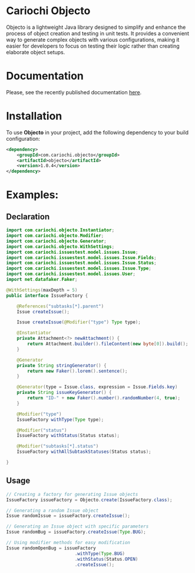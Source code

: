 # Cariochi Objecto

Objecto is a lightweight Java library designed to simplify and enhance the process of object creation and testing in unit tests.
It provides a convenient way to generate complex objects with various configurations, making it easier for developers to focus on testing their logic rather than creating elaborate object setups.

# Documentation

Please, see the recently published documentation [here](https://www.cariochi.com/objecto).

# Installation

To use **Objecto** in your project, add the following dependency to your build configuration:

```xml
<dependency>
    <groupId>com.cariochi.objecto</groupId>
    <artifactId>objecto</artifactId>
    <version>1.0.4</version>
</dependency>
```

# Examples:

## Declaration

```java
import com.cariochi.objecto.Instantiator;
import com.cariochi.objecto.Modifier;
import com.cariochi.objecto.Generator;
import com.cariochi.objecto.WithSettings;
import com.cariochi.issuestest.model.issues.Issue;
import com.cariochi.issuestest.model.issues.Issue.Fields;
import com.cariochi.issuestest.model.issues.Issue.Status;
import com.cariochi.issuestest.model.issues.Issue.Type;
import com.cariochi.issuestest.model.issues.User;
import net.datafaker.Faker;

@WithSettings(maxDepth = 5)
public interface IssueFactory {

    @References("subtasks[*].parent")
    Issue createIssue();

    Issue createIssue(@Modifier("type") Type type);

    @Instantiator
    private Attachment<?> newAttachment() {
        return Attachment.builder().fileContent(new byte[0]).build();
    }

    @Generator
    private String stringGenerator() {
        return new Faker().lorem().sentence();
    }

    @Generator(type = Issue.class, expression = Issue.Fields.key)
    private String issueKeyGenerator() {
        return "ID-" + new Faker().number().randomNumber(4, true);
    }

    @Modifier("type")
    IssueFactory withType(Type type);

    @Modifier("status")
    IssueFactory withStatus(Status status);

    @Modifier("subtasks[*].status")
    IssueFactory withAllSubtaskStatuses(Status status);

}
```

## Usage

```java
// Creating a factory for generating Issue objects
IssueFactory issueFactory = Objecto.create(IssueFactory.class);

// Generating a random Issue object
Issue randomIssue = issueFactory.createIssue();

// Generating an Issue object with specific parameters
Issue randomBug = issueFactory.createIssue(Type.BUG);

// Using modifier methods for easy modification
Issue randomOpenBug = issueFactory
                          .withType(Type.BUG)
                          .withStatus(Status.OPEN)
                          .createIssue();
```

